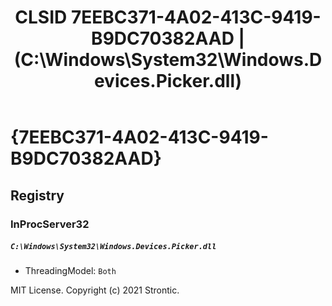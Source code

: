 ﻿---
title: "CLSID 7EEBC371-4A02-413C-9419-B9DC70382AAD | (C:\\Windows\\System32\\Windows.Devices.Picker.dll)"
excerpt: What is COM-Object CLSID 7EEBC371-4A02-413C-9419-B9DC70382AAD?
---

# {7EEBC371-4A02-413C-9419-B9DC70382AAD}


## Registry


### InProcServer32

##### `C:\Windows\System32\Windows.Devices.Picker.dll`
* ThreadingModel: `Both`

MIT License. Copyright (c) 2021 Strontic.


